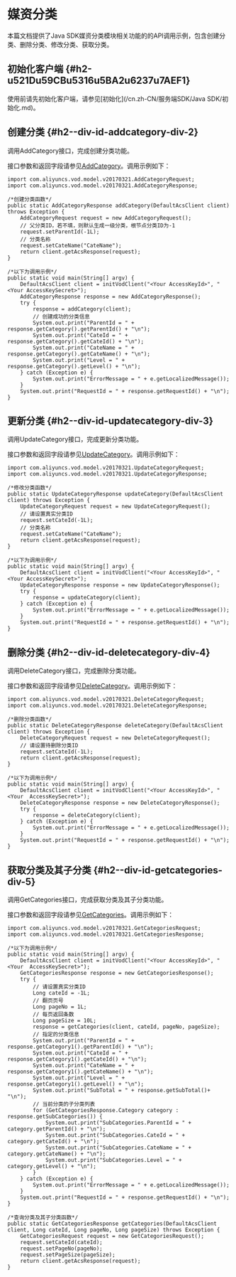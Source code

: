 媒资分类 
=========================

本篇文档提供了Java SDK媒资分类模块相关功能的的API调用示例，包含创建分类、删除分类、修改分类、获取分类。

初始化客户端 {#h2-u521Du59CBu5316u5BA2u6237u7AEF1}
--------------------------------------------

使用前请先初始化客户端，请参见[初始化](/cn.zh-CN/服务端SDK/Java SDK/初始化.md)。

创建分类 {#h2--div-id-addcategory-div-2}
------------------------------------

调用AddCategory接口，完成创建分类功能。

接口参数和返回字段请参见[AddCategory](/cn.zh-CN/服务端API/媒资管理/媒资分类/创建分类.md)。调用示例如下：

    import com.aliyuncs.vod.model.v20170321.AddCategoryRequest;
    import com.aliyuncs.vod.model.v20170321.AddCategoryResponse;
    
    /*创建分类函数*/
    public static AddCategoryResponse addCategory(DefaultAcsClient client) throws Exception {
        AddCategoryRequest request = new AddCategoryRequest();
        // 父分类ID，若不填，则默认生成一级分类，根节点分类ID为-1
        request.setParentId(-1L);
        // 分类名称
        request.setCateName("CateName");
        return client.getAcsResponse(request);
    }
    
    /*以下为调用示例*/
    public static void main(String[] argv) {
        DefaultAcsClient client = initVodClient("<Your AccessKeyId>", "<Your AccessKeySecret>");
        AddCategoryResponse response = new AddCategoryResponse();
        try {
            response = addCategory(client);
            // 创建成功的分类信息
            System.out.print("ParentId = " + response.getCategory().getParentId() + "\n");
            System.out.print("CateId = " + response.getCategory().getCateId() + "\n");
            System.out.print("CateName = " + response.getCategory().getCateName() + "\n");
            System.out.print("Level = " + response.getCategory().getLevel() + "\n");
        } catch (Exception e) {
            System.out.print("ErrorMessage = " + e.getLocalizedMessage());
        }
        System.out.print("RequestId = " + response.getRequestId() + "\n");
    }



更新分类 {#h2--div-id-updatecategory-div-3}
---------------------------------------

调用UpdateCategory接口，完成更新分类功能。

接口参数和返回字段请参见[UpdateCategory](/cn.zh-CN/服务端API/媒资管理/媒资分类/更新分类.md)。调用示例如下：

    import com.aliyuncs.vod.model.v20170321.UpdateCategoryRequest;
    import com.aliyuncs.vod.model.v20170321.UpdateCategoryResponse;
    
    /*修改分类函数*/
    public static UpdateCategoryResponse updateCategory(DefaultAcsClient client) throws Exception {
        UpdateCategoryRequest request = new UpdateCategoryRequest();
        // 请设置真实分类ID
        request.setCateId(-1L);
        // 分类名称
        request.setCateName("CateName");
        return client.getAcsResponse(request);
    }
    
    /*以下为调用示例*/
    public static void main(String[] argv) {
        DefaultAcsClient client = initVodClient("<Your AccessKeyId>", "<Your AccessKeySecret>");
        UpdateCategoryResponse response = new UpdateCategoryResponse();
        try {
            response = updateCategory(client);
        } catch (Exception e) {
            System.out.print("ErrorMessage = " + e.getLocalizedMessage());
        }
        System.out.print("RequestId = " + response.getRequestId() + "\n");
    }



删除分类 {#h2--div-id-deletecategory-div-4}
---------------------------------------

调用DeleteCategory接口，完成删除分类功能。

接口参数和返回字段请参见[DeleteCategory](/cn.zh-CN/服务端API/媒资管理/媒资分类/删除分类.md)。调用示例如下：

    import com.aliyuncs.vod.model.v20170321.DeleteCategoryRequest;
    import com.aliyuncs.vod.model.v20170321.DeleteCategoryResponse;
    
    /*删除分类函数*/
    public static DeleteCategoryResponse deleteCategory(DefaultAcsClient client) throws Exception {
        DeleteCategoryRequest request = new DeleteCategoryRequest();
        // 请设置待删除分类ID
        request.setCateId(-1L);
        return client.getAcsResponse(request);
    }
    
    /*以下为调用示例*/
    public static void main(String[] argv) {
        DefaultAcsClient client = initVodClient("<Your AccessKeyId>", "<Your  AccessKeySecret>");
        DeleteCategoryResponse response = new DeleteCategoryResponse();
        try {
            response = deleteCategory(client);
        } catch (Exception e) {
            System.out.print("ErrorMessage = " + e.getLocalizedMessage());
        }
        System.out.print("RequestId = " + response.getRequestId() + "\n");
    }



获取分类及其子分类 {#h2--div-id-getcategories-div-5}
-------------------------------------------

调用GetCategories接口，完成获取分类及其子分类功能。

接口参数和返回字段请参见[GetCategories](/cn.zh-CN/服务端API/媒资管理/媒资分类/获取分类及子分类.md)。调用示例如下：

    import com.aliyuncs.vod.model.v20170321.GetCategoriesRequest;
    import com.aliyuncs.vod.model.v20170321.GetCategoriesResponse;
    
    /*以下为调用示例*/
    public static void main(String[] argv) {
        DefaultAcsClient client = initVodClient("<Your AccessKeyId>", "<Your  AccessKeySecret>");
        GetCategoriesResponse response = new GetCategoriesResponse();
        try {
            // 请设置真实分类ID
            Long cateId = -1L;
            // 翻页页号
            Long pageNo = 1L;
            // 每页返回条数
            Long pageSize = 10L;
            response = getCategories(client, cateId, pageNo, pageSize);
            // 指定的分类信息
            System.out.print("ParentId = " + response.getCategory1().getParentId() + "\n");
            System.out.print("CateId = " + response.getCategory1().getCateId() + "\n");
            System.out.print("CateName = " + response.getCategory1().getCateName() + "\n");
            System.out.print("Level = " + response.getCategory1().getLevel() + "\n");
            System.out.print("SubTotal = " + response.getSubTotal()+ "\n");
            // 当前分类的子分类列表
            for (GetCategoriesResponse.Category category : response.getSubCategories()) {
                System.out.print("SubCategories.ParentId = " + category.getParentId() + "\n");
                System.out.print("SubCategories.CateId = " + category.getCateId() + "\n");
                System.out.print("SubCategories.CateName = " + category.getCateName() + "\n");
                System.out.print("SubCategories.Level = " + category.getLevel() + "\n");
            }
        } catch (Exception e) {
            System.out.print("ErrorMessage = " + e.getLocalizedMessage());
        }
        System.out.print("RequestId = " + response.getRequestId() + "\n");
    }
    
    /*查询分类及其子分类函数*/
    public static GetCategoriesResponse getCategories(DefaultAcsClient client, Long cateId, Long pageNo, Long pageSize) throws Exception {
        GetCategoriesRequest request = new GetCategoriesRequest();
        request.setCateId(cateId);
        request.setPageNo(pageNo);
        request.setPageSize(pageSize);
        return client.getAcsResponse(request);
    }


